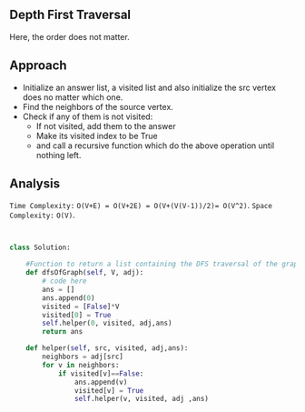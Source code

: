 ## Depth First Traversal

Here, the order does not matter.

## Approach

- Initialize an answer list, a visited list and also initialize the src vertex does no matter which one.
- Find the neighbors of the source vertex.
- Check if any of them is not visited:
  - If not visited, add them to the answer
  - Make its visited index to be True
  - and call a recursive function which do the above operation until nothing left.

## Analysis

`Time Complexity:` `O(V+E) = O(V+2E) = O(V+(V(V-1))/2)= O(V^2)`.
`Space Complexity:` `O(V)`.

```py


class Solution:

    #Function to return a list containing the DFS traversal of the graph.
    def dfsOfGraph(self, V, adj):
        # code here
        ans = []
        ans.append(0)
        visited = [False]*V
        visited[0] = True
        self.helper(0, visited, adj,ans)
        return ans

    def helper(self, src, visited, adj,ans):
        neighbors = adj[src]
        for v in neighbors:
            if visited[v]==False:
                ans.append(v)
                visited[v] = True
                self.helper(v, visited, adj ,ans)

```
